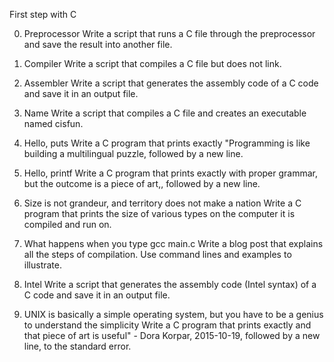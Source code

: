 First step with C

0. Preprocessor
Write a script that runs a C file through the preprocessor and save the result into another file.

1. Compiler
Write a script that compiles a C file but does not link.

2. Assembler
Write a script that generates the assembly code of a C code and save it in an output file.

3. Name
Write a script that compiles a C file and creates an executable named cisfun.

4. Hello, puts
Write a C program that prints exactly "Programming is like building a multilingual puzzle, followed by a new line.

5. Hello, printf
Write a C program that prints exactly with proper grammar, but the outcome is a piece of art,, followed by a new line.

6. Size is not grandeur, and territory does not make a nation
Write a C program that prints the size of various types on the computer it is compiled and run on.

7. What happens when you type gcc main.c
Write a blog post that explains all the steps of compilation. Use command lines and examples to illustrate.

8. Intel
Write a script that generates the assembly code (Intel syntax) of a C code and save it in an output file.

9. UNIX is basically a simple operating system, but you have to be a genius to understand the simplicity
Write a C program that prints exactly and that piece of art is useful" - Dora Korpar, 2015-10-19, followed by a new line, to the standard error.